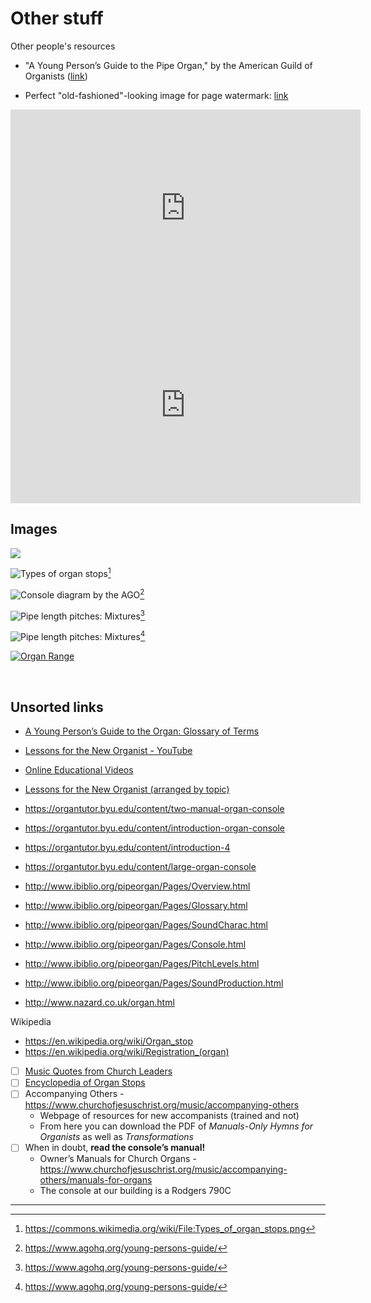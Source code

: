 # Other stuff
Other people's resources

- "A Young Person’s Guide to the Pipe Organ," by the American Guild of Organists ([link](https://www.agohq.org/young-persons-guide/))

- Perfect "old-fashioned"-looking image for page watermark: [link](https://commons.wikimedia.org/wiki/File:PSM_V40_D651_Flue_stop_organ_pipes.jpg)

<iframe width="560" height="315" src="https://www.youtube-nocookie.com/embed/NN0gfBjZWOc" frameborder="0" allow="accelerometer; autoplay; clipboard-write; encrypted-media; gyroscope; picture-in-picture" allowfullscreen></iframe>

<iframe width="560" height="315" src="https://www.youtube-nocookie.com/embed/NN0gfBjZWOc" frameborder="0" allow="accelerometer; autoplay; clipboard-write; encrypted-media; gyroscope; picture-in-picture" allowfullscreen style="display:block;margin:0px auto;"></iframe>

## Images

![](https://upload.wikimedia.org/wikipedia/commons/1/15/PlanConsoleOrgue.svg)

![Types of organ stops](https://upload.wikimedia.org/wikipedia/commons/9/9c/Types_of_organ_stops.png)[^4]

[^4]: https://commons.wikimedia.org/wiki/File:Types_of_organ_stops.png

![Console diagram by the AGO](https://www.agohq.org/wp-content/uploads/2014/09/console.jpg)[^1]

[^1]: https://www.agohq.org/young-persons-guide/

![Pipe length pitches: Mixtures](https://www.agohq.org/wp-content/uploads/2015/08/range2-e1439840552201.gif)[^1]

![Pipe length pitches: Mixtures](https://www.agohq.org/wp-content/uploads/2014/09/sound.gif)[^1]

<a title="Jaksmata / Public domain" href="https://commons.wikimedia.org/wiki/File:Organ_Range.svg"><img alt="Organ Range" src="https://upload.wikimedia.org/wikipedia/commons/thumb/6/68/Organ_Range.svg/512px-Organ_Range.svg.png"></a>

![]()
![]()
![]()

## Unsorted links
- [A Young Person’s Guide to the Organ: Glossary of Terms](https://www.agohq.org/young-persons-guide-glossary-of-terms/)
- [Lessons for the New Organist - YouTube](https://www.youtube.com/playlist?list=PLSJ9JGlhsPJuklW5F3yEQSXhpJzPgAJcL)
- [Online Educational Videos](https://www.agohq.org/online-educational-resources/)
- [Lessons for the New Organist (arranged by topic)](https://www.agohq.org/lessons-for-the-new-organist-arranged-by-topic/)
- https://organtutor.byu.edu/content/two-manual-organ-console
- https://organtutor.byu.edu/content/introduction-organ-console
- https://organtutor.byu.edu/content/introduction-4
- https://organtutor.byu.edu/content/large-organ-console

- http://www.ibiblio.org/pipeorgan/Pages/Overview.html
- http://www.ibiblio.org/pipeorgan/Pages/Glossary.html
- http://www.ibiblio.org/pipeorgan/Pages/SoundCharac.html
- http://www.ibiblio.org/pipeorgan/Pages/Console.html
- http://www.ibiblio.org/pipeorgan/Pages/PitchLevels.html
- http://www.ibiblio.org/pipeorgan/Pages/SoundProduction.html


- http://www.nazard.co.uk/organ.html

Wikipedia
- https://en.wikipedia.org/wiki/Organ_stop
- https://en.wikipedia.org/wiki/Registration_(organ)
- [ ] [Music Quotes from Church Leaders](https://www.churchofjesuschrist.org/music/resources/music-quotes)
- [ ] [Encyclopedia of Organ Stops](https://organstops.com)
- [ ] Accompanying Others - https://www.churchofjesuschrist.org/music/accompanying-others
	* Webpage of resources for new accompanists (trained and not)
	* From here you can download the PDF of *Manuals-Only Hymns for Organists* as well as *Transformations*
- [ ] When in doubt, **read the console’s manual!**
	* Owner’s Manuals for Church Organs - https://www.churchofjesuschrist.org/music/accompanying-others/manuals-for-organs
	* The console at our building is a Rodgers 790C

---
